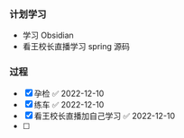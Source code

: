 ### 计划学习
+ 学习 Obsidian
+ 看王校长直播学习 spring 源码

### 过程
 - [x] 孕检 ✅ 2022-12-10
 - [x] 练车 ✅ 2022-12-10
 - [x] 看王校长直播加自己学习 ✅ 2022-12-10
 - [ ] 